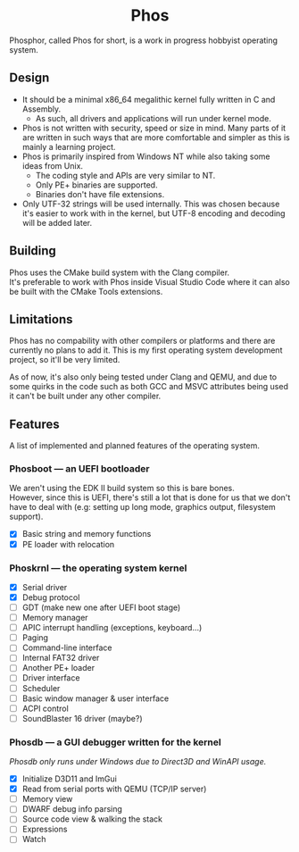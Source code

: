 <h1 align="center">Phos</h1>

Phosphor, called Phos for short, is a work in progress hobbyist operating system.

## Design

- It should be a minimal x86_64 megalithic kernel fully written in C and Assembly.
	- As such, all drivers and applications will run under kernel mode.
- Phos is not written with security, speed or size in mind. Many parts of it are written in such ways that are more comfortable and simpler as this is mainly a learning project.
- Phos is primarily inspired from Windows NT while also taking some ideas from Unix.
	- The coding style and APIs are very similar to NT.
	- Only PE+ binaries are supported.
	- Binaries don't have file extensions.
- Only UTF-32 strings will be used internally. This was chosen because it's easier to work with in the kernel, but UTF-8 encoding and decoding will be added later.

## Building

Phos uses the CMake build system with the Clang compiler. \
It's preferable to work with Phos inside Visual Studio Code where it can also be built with the CMake Tools extensions.

## Limitations

Phos has no compability with other compilers or platforms and there are currently no plans to add it. This is my first operating system development project, so it'll be very limited.

As of now, it's also only being tested under Clang and QEMU, and due to some quirks in the code such as both GCC and MSVC attributes being used it can't be built under any other compiler.

## Features

A list of implemented and planned features of the operating system.

### Phosboot &mdash; an UEFI bootloader

We aren't using the EDK II build system so this is bare bones. \
However, since this is UEFI, there's still a lot that is done for us that we don't have to deal with (e.g: setting up long mode, graphics output, filesystem support).

- [x] Basic string and memory functions
- [x] PE loader with relocation

### Phoskrnl &mdash; the operating system kernel

- [x] Serial driver
- [x] Debug protocol
- [ ] GDT (make new one after UEFI boot stage)
- [ ] Memory manager
- [ ] APIC interrupt handling (exceptions, keyboard...)
- [ ] Paging
- [ ] Command-line interface
- [ ] Internal FAT32 driver
- [ ] Another PE+ loader
- [ ] Driver interface
- [ ] Scheduler
- [ ] Basic window manager & user interface
- [ ] ACPI control
- [ ] SoundBlaster 16 driver (maybe?)

### Phosdb &mdash; a GUI debugger written for the kernel

*Phosdb only runs under Windows due to Direct3D and WinAPI usage.*

- [x] Initialize D3D11 and ImGui
- [x] Read from serial ports with QEMU (TCP/IP server)
- [ ] Memory view
- [ ] DWARF debug info parsing
- [ ] Source code view & walking the stack
- [ ] Expressions
- [ ] Watch

